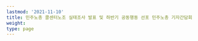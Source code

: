 ```yaml
---
lastmod: '2021-11-10'
title: 민주노총 콜센터노조 실태조사 발표 및 하반기 공동행동 선포 민주노총 기자간담회
weight: 
type: page
---
```

